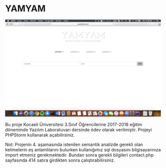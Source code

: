 # YAMYAM

![alt text](https://github.com/satilmisyusuf/yamyam/blob/master/image.png)


Bu proje Kocaeli Üniversitesi 3.Sınıf Öğrencilerine 2017-2018 eğitim döneminde Yazılım Laboratuvarı dersinde ödev olarak verilmiştir. Projeyi PHPStorm kullanarak açabilirsiniz.

Not: Projenin 4. aşamasında istenilen semantik analizde gerekli olan kelimelerin eş anlamlılarını bulurken kullanığımız sql dosyasını bilgisayarınıza import etmeniz gerekmektedir. Bundan sonra gerekli bilgileri contact.php sayfasında 414 satıra girdikten sonra çalıştırabilirsiniz.
